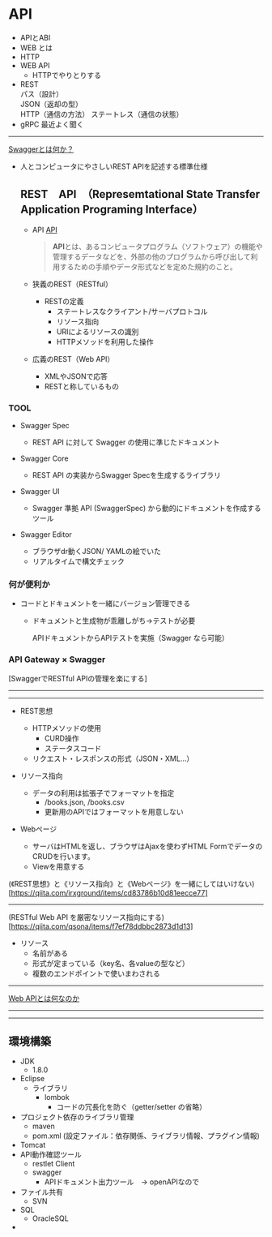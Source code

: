 #  API
- APIとABI
- WEB とは
- HTTP
- WEB API
    - HTTPでやりとりする
- REST  
    パス（設計）  
    JSON（返却の型）  
    HTTP（通信の方法）
    ステートレス（通信の状態）  
- gRPC
    最近よく聞く
    
---
[Swaggerとは何か？](https://blog.takuros.net/entry/2015/12/02/082248)

- 人とコンピュータにやさしいREST APIを記述する標準仕様

  ## REST　API　（Represemtational State Transfer Application Programing Interface）

  - API [API](http://e-words.jp/w/API.html)

    > **API**とは、あるコンピュータプログラム（ソフトウェア）の機能や管理するデータなどを、外部の他のプログラムから呼び出して利用するための手順やデータ形式などを定めた規約のこと。

  - 狭義のREST（RESTful）

    - RESTの定義
      - ステートレスなクライアント/サーバプロトコル
      - リソース指向
      - URIによるリソースの識別
      - HTTPメソッドを利用した操作

  - 広義のREST（Web API）

    - XMLやJSONで応答
    - RESTと称しているもの



### TOOL

- Swagger Spec
  - REST API に対して Swagger の使用に準じたドキュメント
- Swagger Core
  - REST API の実装からSwagger Specを生成するライブラリ

- Swagger UI
  - Swagger 準拠 API (SwaggerSpec) から動的にドキュメントを作成するツール
- Swagger Editor
  - ブラウザdr動くJSON/ YAMLの絵でいた
  - リアルタイムで構文チェック



### 何が便利か

- コードとドキュメントを一緒にバージョン管理できる

  - ドキュメントと生成物が乖離しがち->テストが必要

    APIドキュメントからAPIテストを実施（Swagger なら可能）

### API Gateway × Swagger



[SwaggerでRESTful APIの管理を楽にする]

---

---

- REST思想
  - HTTPメソッドの使用
    - CURD操作
    - ステータスコード
  - リクエスト・レスポンスの形式（JSON・XML…）

- リソース指向
  - データの利用は拡張子でフォーマットを指定
    - /books.json, /books.csv
    - 更新用のAPIではフォーマットを用意しない

- Webページ
  - サーバはHTMLを返し、ブラウザはAjaxを使わずHTML FormでデータのCRUDを行います。
  - Viewを用意する

(《REST思想》と《リソース指向》と《Webページ》を一緒にしてはいけない)[https://qiita.com/irxground/items/cd83786b10d81eecce77]

------

(RESTful Web API を厳密なリソース指向にする)[https://qiita.com/qsona/items/f7ef78ddbbc2873d1d13]

- リソース
  - 名前がある
  - 形式が定まっている（key名、各valueの型など）
  - 複数のエンドポイントで使いまわされる

------

[Web APIとは何なのか](https://qiita.com/NagaokaKenichi/items/df4c8455ab527aeacf02)


---
---

## 環境構築

- JDK
  - 1.8.0
- Eclipse
  - ライブラリ
    - lombok
      - コードの冗長化を防ぐ（getter/setter の省略）
- プロジェクト依存のライブラリ管理
  - maven
  - pom.xml (設定ファイル：依存関係、ライブラリ情報、プラグイン情報)
- Tomcat
- API動作確認ツール
  - restlet Client
  - swagger
    - APIドキュメント出力ツール　-> openAPIなので
- ファイル共有
  - SVN
- SQL
  - OracleSQL
- 









